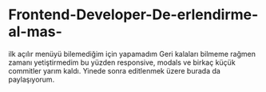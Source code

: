 # Frontend-Developer-De-erlendirme-al-mas-
ilk açılır menüyü bilemediğim için yapamadım
Geri kalaları bilmeme rağmen zamanı yetiştirmedim bu yüzden responsive, modals ve birkaç küçük commitler yarım kaldı.
Yinede sonra editlenmek üzere burada da paylaşıyorum.
